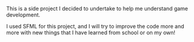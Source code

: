 This is a side project I decided to undertake to help me understand game development.

I used SFML for this project, and I will try to improve the code more and more with new things 
that I have learned from school or on my own!
